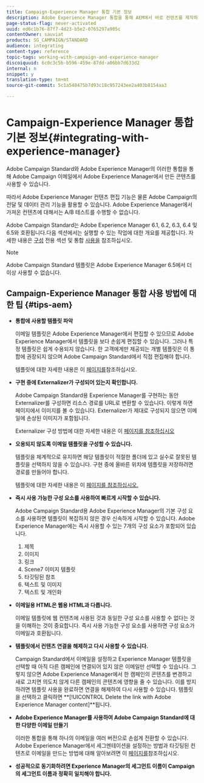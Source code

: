 ```yaml
---
title: Campaign-Experience Manager 통합 기본 정보
description: Adobe Experience Manager 통합을 통해 AEM에서 바로 컨텐츠를 제작하고 나중에 Adobe Campaign에서 사용할 수 있습니다.
page-status-flag: never-activated
uuid: ed6c1b76-87f7-4d23-b5e2-0765297a905c
contentOwner: sauviat
products: SG_CAMPAIGN/STANDARD
audience: integrating
content-type: reference
topic-tags: working-with-campaign-and-experience-manager
discoiquuid: 6c0c3c5b-b596-459e-87dd-a06bb7d633d2
internal: n
snippet: y
translation-type: tm+mt
source-git-commit: 5c1a540475b7d93c18c957243ee2a403b8154aa3

---
```



# Campaign-Experience Manager 통합 기본 정보{#integrating-with-experience-manager}

Adobe Campaign Standard와 Adobe Experience Manager의 이러한 통합을 통해 Adobe Campaign 이메일에서 Adobe Experience Manager에서 만든 콘텐츠를 사용할 수 있습니다.

따라서 Adobe Experience Manager 컨텐츠 편집 기능은 물론 Adobe Campaign의 전달 및 데이터 관리 기능을 활용할 수 있습니다. Adobe Experience Manager에서 가져온 컨텐츠에 대해서는 A/B 테스트를 수행할 수 없습니다.

Adobe Campaign Standard는 Adobe Experience Manager 6.1, 6.2, 6.3, 6.4 및 6.5와 호환됩니다.다음 섹션에서는 실행할 수 있는 작업에 대한 개요를 제공합니다. 자세한 내용은 [구성](https://docs.adobe.com/content/help/en/experience-manager-65/administering/integration/campaignstandard.html) 전용 섹션 및 통합 [사용을](https://docs.adobe.com/content/help/en/experience-manager-65/authoring/aem-adobe-campaign/campaign.html) 참조하십시오.

>[!NOTE]
>
> Adobe Campaign Standard 템플릿은 Adobe Experience Manager 6.5에서 더 이상 사용할 수 없습니다.

## Campaign-Experience Manager 통합 사용 방법에 대한 팁 {#tips-aem}

* **통합에 사용할 템플릿 파악**

   이메일 템플릿은 Adobe Experience Manager에서 편집할 수 있으므로 Adobe Experience Manager에서 템플릿을 보다 손쉽게 편집할 수 있습니다. 그러나 특정 템플릿은 쉽게 수용되지 않습니다. 한 고객에게만 제공되는 개별 템플릿은 이 통합에 권장되지 않으며 Adobe Campaign Standard에서 직접 편집해야 합니다.

   템플릿에 대한 자세한 내용은 이 [페이지를](https://docs.adobe.com/content/help/en/experience-manager-65/developing/platform/templates/templates.html)참조하십시오.

* **구현 중에 Externalizer가 구성되어 있는지 확인합니다.**

   Adobe Campaign Standard용 Experience Manager를 구현하는 동안 Externalizer를 구성하면 리소스 경로를 URL로 변환할 수 있습니다. 이렇게 하면 페이지에서 이미지를 볼 수 있습니다. Externalizer가 제대로 구성되지 않으면 이메일에 손상된 이미지가 포함됩니다.

   Externalizer 구성 방법에 대한 자세한 내용은 이 [페이지를 참조하십시오](https://docs.adobe.com/content/help/en/experience-manager-65/developing/platform/externalizer.html)

* **오용되지 않도록 이메일 템플릿을 구성할 수 있습니다.**

   템플릿을 체계적으로 유지하면 해당 템플릿이 적절한 폴더에 있고 실수로 잘못된 템플릿을 선택하지 않을 수 있습니다. 구현 중에 올바른 위치에 템플릿을 저장하려면 경로를 만들어야 합니다.

   템플릿에 대한 자세한 내용은 이 [페이지를 참조하십시오.](https://docs.adobe.com/content/help/en/experience-manager-65/developing/platform/templates/templates.html#template-availability)

* **즉시 사용 가능한 구성 요소를 사용하여 빠르게 시작할 수 있습니다.**

   Adobe Campaign Standard용 Adobe Experience Manager의 기본 구성 요소를 사용하면 템플릿이 복잡하지 않은 경우 신속하게 시작할 수 있습니다.
Adobe Experience Manager에는 즉시 사용할 수 있는 7개의 구성 요소가 포함되어 있습니다.
   1. 제목
   1. 이미지
   1. 링크
   1. Scene7 이미지 템플릿
   1. 타깃팅된 참조
   1. 텍스트 및 이미지
   1. 텍스트 및 개인화

* **이메일용 HTML은 웹용 HTML과 다릅니다.**

   이메일 템플릿에 웹 컨텐츠에 사용된 것과 동일한 구성 요소를 사용할 수 없다는 것을 이해하는 것이 중요합니다. 즉시 사용 가능한 구성 요소를 사용하면 구성 요소가 이메일과 호환됩니다.

* **템플릿에서 컨텐츠 연결을 해제하고 다시 사용할 수 있습니다.**

   Campaign Standard에서 이메일을 설정하고 Experience Manager 템플릿을 선택할 때 아직 다른 캠페인에 연결되어 있지 않은 이메일만 선택할 수 있습니다. 그렇지 않으면 Adobe Experience Manager에서 한 캠페인의 콘텐츠를 변경하고 새로 고치면 의도치 않게 다른 캠페인의 콘텐츠에 영향을 줄 수 있습니다.
이를 방지하려면 템플릿 사용을 완료하면 연결을 해제하여 다시 사용할 수 있습니다. 템플릿을 선택하고 클릭하면 **[!UICONTROL Delete the link with Adobe Experience Manager content]**됩니다.

* **Adobe Experience Manager를 사용하여 Adobe Campaign Standard에 대한 다양한 이메일 만들기**

   이러한 통합을 통해 하나의 이메일을 여러 버전으로 손쉽게 전환할 수 있습니다.
Adobe Experience Manager에서 세그멘테이션을 설정하는 방법과 타깃팅된 컨텐츠로 이메일을 만드는 방법에 대해 알아보려면 이 [페이지를](https://docs.adobe.com/help/en/experience-manager-65/authoring/aem-adobe-campaign/target-adobe-campaign.html#setting-up-segmentation-in-aem)참조하십시오.

* **성공적으로 동기화하려면 Experience Manager의 세그먼트 이름이 Campaign의 세그먼트 이름과 정확히 일치해야 합니다.**